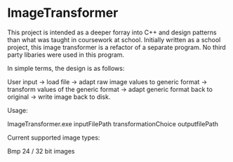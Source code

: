 # ImageTransformer
This project is intended as a deeper forray into C++ and design patterns than what was taught in coursework at school. Initially written as a school project, this image transformer is a refactor of a separate program. No third party libaries were used in this program. 

In simple terms, the design is as follows:

User input -> load file -> adapt raw image values to generic format -> transform values of the generic format -> adapt generic format back to original -> write image back to disk.

Usage:

ImageTransformer.exe inputFilePath transformationChoice outputfilePath

Current supported image types:

Bmp 24 / 32 bit images
